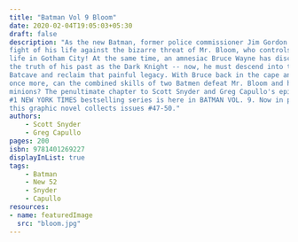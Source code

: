 ```yaml
---
title: "Batman Vol 9 Bloom"
date: 2020-02-04T19:05:03+05:30
draft: false
description: "As the new Batman, former police commissioner Jim Gordon is in for the
fight of his life against the bizarre threat of Mr. Bloom, who controls plant
life in Gotham City! At the same time, an amnesiac Bruce Wayne has discovered
the truth of his past as the Dark Knight -- now, he must descend into the
Batcave and reclaim that painful legacy. With Bruce back in the cape and cowl
once more, can the combined skills of two Batmen defeat Mr. Bloom and his
minions? The penultimate chapter to Scott Snyder and Greg Capullo's epic
#1 NEW YORK TIMES bestselling series is here in BATMAN VOL. 9. Now in paperback,
this graphic novel collects issues #47-50."
authors:
    - Scott Snyder
    - Greg Capullo
pages: 200
isbn: 9781401269227
displayInList: true
tags:
    - Batman
    - New 52
    - Snyder
    - Capullo
resources:
- name: featuredImage
  src: "bloom.jpg"
---
```


